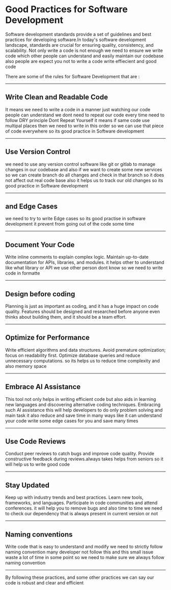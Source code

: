# Good Practices for Software Development

Software development standards provide a set of guidelines and best practices for developing software.In today's software development landscape, standards are crucial for ensuring quality, consistency, and scalability. Not only write a code is not enough we need to ensure we write code which other people can understand and easily maintain our codebase also people are expect you not to write a code write effiecient and good code 

There are some of the rules for Software Development that are :

---

##  **Write Clean and Readable Code**
   It means we need to write a code in a manner just watching our code  people can understand we dont need to repeat our code every time need to follow DRY principle Dont Repeat Yourself it means if same code use multipal places then we need to write in this order so we can use that piece of code everywhere so its good practice in Software development

---

##  **Use Version Control**
we need to use any version control software like git or gitlab to manage changes in our codebase and also if we want to create some new services so we can create branch do all changes and check in that branch so it does not affect out real code base also it helps us to track our old changes
so its good practice in Software development

---

##  **and Edge Cases**
we need to try to write Edge cases so its good practise in software development it prevent from going out of the code some time
   
---

##  **Document Your Code**
   Write inline comments to explain complex logic. Maintain up-to-date documentation for APIs, libraries, and modules. it helps other to understand like what library or API we use other person dont know so we need to write code in formatte
   

---

##  **Design before coding**
Planning is just as important as coding, and it has a huge impact on code quality. Features should be designed and researched before anyone even thinks about building them, and it should be a team effort.

---

##  **Optimize for Performance**
 Write efficient algorithms and data structures. Avoid premature optimization; focus on readability first. Optimize database queries and reduce unnecessary computations. so its helps us to reduce time complexity and also memory space

---

##  **Embrace AI Assistance**
This tool not only helps in writing efficient code but also aids in learning new languages and discovering alternative coding techniques. Embracing such AI assistance this will help developers to do only problem solving and main task it also reduce and save time in many ways like it can understand your code write some edge cases for you and save many times



---

##  **Use Code Reviews**

Conduct peer reviews to catch bugs and improve code quality. Provide constructive feedback during reviews.always takes helps from seniors so it will help us to write good code

---

##  **Stay Updated**

Keep up with industry trends and best practices. Learn new tools, frameworks, and languages. Participate in code communities and attend conferences. it will help you to remove bugs and also time to time we need to check our dependency that is always present in current version or not

---

##  **Naming conventions**
 Write code that is easy to understand and modify we need to strictly follow naming convention many developer not follow this and this small issue waste a lot of time in some point so we need to make sure we always follow naming convention

---

By following these practices, and some other practices we can say our code is robust and clear and efficient

